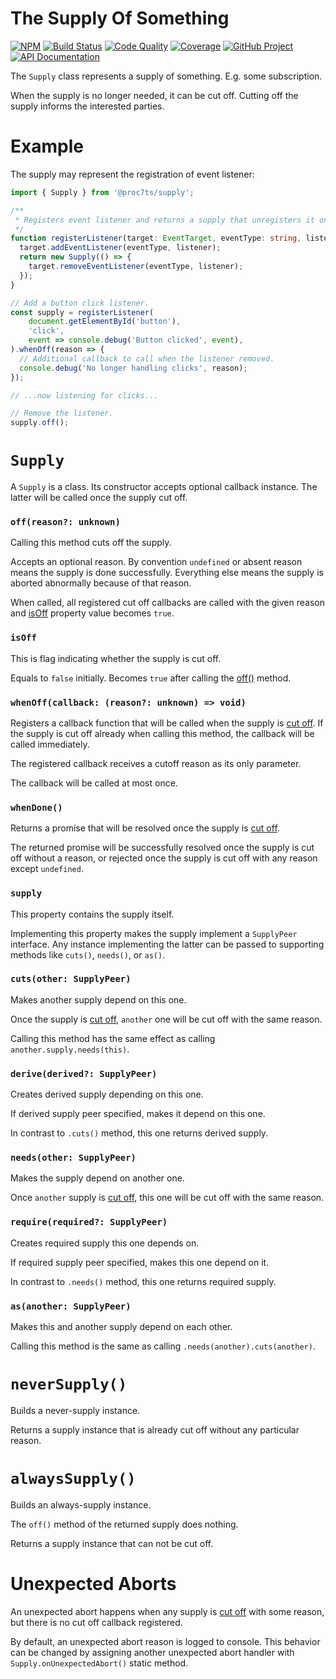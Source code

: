 The Supply Of Something
=======================

[![NPM][npm-image]][npm-url]
[![Build Status][build-status-img]][build-status-link]
[![Code Quality][quality-img]][quality-link]
[![Coverage][coverage-img]][coverage-link]
[![GitHub Project][github-image]][github-url]
[![API Documentation][api-docs-image]][API documentation]

The `Supply` class represents a supply of something. E.g. some subscription.

When the supply is no longer needed, it can be cut off. Cutting off the supply informs the interested parties. 

[npm-image]: https://img.shields.io/npm/v/@proc7ts/supply.svg?logo=npm
[npm-url]: https://www.npmjs.com/package/@proc7ts/supply
[build-status-img]: https://github.com/proc7ts/supply/workflows/Build/badge.svg
[build-status-link]: https://github.com/proc7ts/supply/actions?query=workflow:Build
[quality-img]: https://app.codacy.com/project/badge/Grade/694ef3db15234fd68cb6ba5405d421a0
[quality-link]: https://www.codacy.com/gh/proc7ts/supply/dashboard?utm_source=github.com&utm_medium=referral&utm_content=proc7ts/supply&utm_campaign=Badge_Grade
[coverage-img]: https://app.codacy.com/project/badge/Coverage/694ef3db15234fd68cb6ba5405d421a0
[coverage-link]: https://www.codacy.com/gh/proc7ts/supply/dashboard?utm_source=github.com&utm_medium=referral&utm_content=proc7ts/supply&utm_campaign=Badge_Coverage
[github-image]: https://img.shields.io/static/v1?logo=github&label=GitHub&message=project&color=informational
[github-url]: https://github.com/proc7ts/supply
[api-docs-image]: https://img.shields.io/static/v1?logo=typescript&label=API&message=docs&color=informational
[API documentation]: https://proc7ts.github.io/supply/ 


Example
=======

The supply may represent the registration of event listener:

```typescript
import { Supply } from '@proc7ts/supply';

/**
 * Registers event listener and returns a supply that unregisters it once cut off.
 */
function registerListener(target: EventTarget, eventType: string, listener: (event: Event) => void): Supply {
  target.addEventListener(eventType, listener);
  return new Supply(() => {
    target.removeEventListener(eventType, listener);
  });
}

// Add a button click listener.
const supply = registerListener(
    document.getElementById('button'),
    'click',
    event => console.debug('Button clicked', event),
).whenOff(reason => {
  // Additional callback to call when the listener removed.
  console.debug('No longer handling clicks', reason);
});

// ...now listening for clicks...

// Remove the listener.
supply.off();
```

`Supply`
========

A `Supply` is a class. Its constructor accepts optional callback instance. The latter will be called once the supply
cut off.

### `off(reason?: unknown)`

[off()]: #offreason-unknown
[cut off]: #offreason-unknown

Calling this method cuts off the supply.

Accepts an optional reason. By convention `undefined` or absent reason means the supply is done successfully.
Everything else means the supply is aborted abnormally because of that reason.

When called, all registered cut off callbacks are called with the given reason and [isOff] property value becomes
`true`.


### `isOff`

[isOff]: #isoff

This is flag indicating whether the supply is cut off.

Equals to `false` initially. Becomes `true` after calling the [off()] method.


### `whenOff(callback: (reason?: unknown) => void)`

Registers a callback function that will be called when the supply is [cut off]. If the supply is cut off already when
calling this method, the callback will be called immediately.

The registered callback receives a cutoff reason as its only parameter.

The callback will be called at most once.


### `whenDone()`

Returns a promise that will be resolved once the supply is [cut off].

The returned promise will be successfully resolved once the supply is cut off without a reason, or rejected once the
supply is cut off with any reason except `undefined`.


### `supply`

This property contains the supply itself.

Implementing this property makes the supply implement a `SupplyPeer` interface. Any instance implementing the latter
can be passed to supporting methods like `cuts()`, `needs()`, or `as()`.


### `cuts(other: SupplyPeer)`

Makes another supply depend on this one.

Once the supply is [cut off], `another` one will be cut off with the same reason.

Calling this method has the same effect as calling `another.supply.needs(this)`.


### `derive(derived?: SupplyPeer)`

Creates derived supply depending on this one.

If derived supply peer specified, makes it depend on this one.

In contrast to `.cuts()` method, this one returns derived supply.


### `needs(other: SupplyPeer)`

Makes the supply depend on another one.

Once `another` supply is [cut off], this one will be cut off with the same reason.


### `require(required?: SupplyPeer)`

Creates required supply this one depends on.

If required supply peer specified, makes this one depend on it.

In contrast to `.needs()` method, this one returns required supply.


### `as(another: SupplyPeer)`

Makes this and another supply depend on each other.

Calling this method is the same as calling `.needs(another).cuts(another)`.


`neverSupply()`
===============

Builds a never-supply instance.

Returns a supply instance that is already cut off without any particular reason.
                                                                                

`alwaysSupply()`
================

Builds an always-supply instance.

The `off()` method of the returned supply does nothing.

Returns a supply instance that can not be cut off.


Unexpected Aborts
=================

An unexpected abort happens when any supply is [cut off] with some reason, but there is no cut off callback registered.

By default, an unexpected abort reason is logged to console. This behavior can be changed by assigning another
unexpected abort handler with `Supply.onUnexpectedAbort()` static method.
